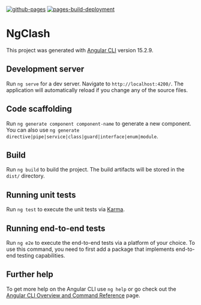 [![github-pages](https://github.com/teddingdev/ng-clash/actions/workflows/github-pages.yml/badge.svg)](https://github.com/teddingdev/ng-clash/actions/workflows/github-pages.yml)
[![pages-build-deployment](https://github.com/teddingdev/ng-clash/actions/workflows/pages/pages-build-deployment/badge.svg)](https://github.com/teddingdev/ng-clash/actions/workflows/pages/pages-build-deployment)

# NgClash

This project was generated with [Angular CLI](https://github.com/angular/angular-cli) version 15.2.9.

## Development server

Run `ng serve` for a dev server. Navigate to `http://localhost:4200/`. The application will automatically reload if you change any of the source files.

## Code scaffolding

Run `ng generate component component-name` to generate a new component. You can also use `ng generate directive|pipe|service|class|guard|interface|enum|module`.

## Build

Run `ng build` to build the project. The build artifacts will be stored in the `dist/` directory.

## Running unit tests

Run `ng test` to execute the unit tests via [Karma](https://karma-runner.github.io).

## Running end-to-end tests

Run `ng e2e` to execute the end-to-end tests via a platform of your choice. To use this command, you need to first add a package that implements end-to-end testing capabilities.

## Further help

To get more help on the Angular CLI use `ng help` or go check out the [Angular CLI Overview and Command Reference](https://angular.io/cli) page.
